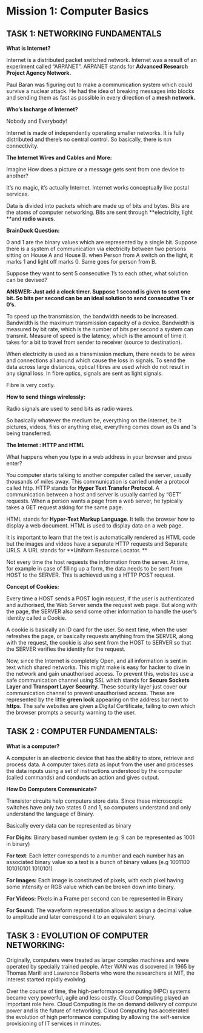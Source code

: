 # **Mission 1: Computer Basics**


## TASK 1: NETWORKING FUNDAMENTALS

**What is Internet?**

Internet is a distributed packet switched network. Internet was a result of an experiment called “ARPANET”. ARPANET stands for **Advanced Research Project Agency Network.**

Paul Baran was figuring out to make a communication system which could survive a nuclear attack. He had the idea of breaking messages into blocks and sending them as fast as possible in every direction of a **mesh network.** 

**Who’s Incharge of Internet?**

Nobody and Everybody!

Internet is made of independently operating smaller networks. It is fully distributed and there’s no central control. So basically, there is n:n connectivity. 

**The Internet Wires and Cables and More:**

Imagine How does a picture or a message gets sent from one device to another?

It’s no magic, it’s actually Internet. Internet works conceptually like postal services. 

Data is divided into packets which are made up of bits and bytes.  Bits are the atoms of computer networking. Bits are sent through **electricity, light **and **radio waves**.

**BrainDuck Question:**

0 and 1 are the binary values which are represented by a single bit. Suppose there is a system of communication via electricity between two persons sitting on House A and House B. when Person from A switch on the light, it marks 1 and light off marks 0. Same goes for person from B. 

Suppose they want to sent 5 consecutive 1’s to each other, what solution can be devised?

**ANSWER: Just add a clock timer. Suppose 1 second is given to sent one bit. So bits per second can be an ideal solution to send consecutive 1’s or 0’s.**

To speed up the transmission, the bandwidth needs to be increased. Bandwidth is the maximum transmission capacity of a device. Bandwidth is measured by bit rate, which is the number of bits per second a system can transmit. Measure of speed is the latency, which is the amount of time it takes for a bit to travel from sender to receiver (source to destination).

When electricity is used as a transmission medium, there needs to be wires and connections all around which cause the loss in signals. To send the data across large distances, optical fibres are used which do not result in any signal loss. In fibre optics, signals are sent as light signals.

Fibre is very costly.

**How to send things wirelessly:**

Radio signals are used to send bits as radio waves. 

So basically whatever the medium be, everything on the internet, be it pictures, videos, files or anything else, everything comes down as 0s and 1s being transferred. 

**The Internet : HTTP and HTML**

What happens when you type in a web address in your browser and press enter?

You computer starts talking to another computer called the server, usually thousands of miles away. This communication is carried under a protocol called http. HTTP stands for **Hyper Text Transfer Protocol**. A communication between a host and server is usually carried by “GET” requests. When a person wants a page from a web server, he typically takes a GET request asking for the same page. 

HTML stands for **Hyper-Text Markup Language**. It tells the browser how to display a web document. HTML is used to display data on a web page. 

It is important to learn that the text is automatically rendered as HTML code but the images and videos have a separate HTTP requests and Separate URLS. A URL stands for **Uniform Resource Locator. **

Not every time the host requests the information from the server. At time, for example in case of filling up a form, the data needs to be sent from HOST to the SERVER. This is achieved using a HTTP POST request. 

**Concept of Cookies:**

Every time a HOST sends a POST login request, if the user is authenticated and authorised, the Web Server sends the request web page. But along with the page, the SERVER also send some other information to handle the user’s identity called a Cookie. 

A cookie is basically an ID card for the user. So next time, when the user refreshes the page, or basically requests anything from the SERVER, along with the request, the cookie is also sent from the HOST to SERVER so that the SERVER verifies the identity for the request.

Now, since the Internet is completely Open, and all information is sent in text which shared networks. This might make is easy for hacker to dive in the network and gain unauthorised access. To prevent this, websites use a safe communication channel using SSL which stands for **Secure Sockets Layer** and **Transport Layer Security.** These security layer just cover our communication channel to prevent unauthorised access. These are represented by the little **green lock** appearing on the address bar next to **https.** The safe websites are given a Digital Certificate, failing to own which the browser prompts a security warning to the user. 

## TASK 2 : COMPUTER FUNDAMENTALS:

**What is a computer?**

A computer is an electronic device that has the ability to store, retrieve and process data. A computer takes data as input from the user and processes the data inputs using a set of instructions understood by the computer (called commands) and conducts an action and gives output. 

**How Do Computers Communicate?**

Transistor circuits help computers store data. Since these microscopic switches have only two states 0 and 1, so computers understand and only understand the language of Binary. 

Basically every data can be represented as binary

**For Digits**: Binary based number system (e.g: 9 can be represented as 1001 in binary)

**For text**: Each letter corresponds to a number and each number has an associated binary value so a text is a bunch of binary values (e.g 1001100 101010101 1010101)

**For Images:** Each image is constituted of pixels, with each pixel having some intensity or RGB value which can be broken down into binary.

**For Videos:** Pixels in a  Frame per second can be represented in Binary

**For Sound:** The waveform representation allows to assign a decimal value to amplitude and later correspond it to an equivalent binary.


## TASK 3 : EVOLUTION OF COMPUTER NETWORKING:

Originally, computers were treated as larger complex machines and were operated by specially trained people. After WAN was discovered in 1965 by Thomas Marill and Lawrence Roberts who were the researchers at MIT, the interest started rapidly evolving. 

Over the course of time, the high-performance computing (HPC) systems became very powerful, agile and less costly. Cloud Computing played an important role here. Cloud Computing is the on demand delivery of compute power and is the future of networking. Cloud Computing has accelerated the evolution of high performance computing by allowing the self-service provisioning of IT services in minutes. 



